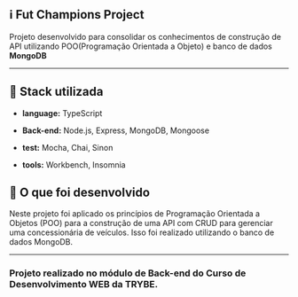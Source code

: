 ## :information_source: Fut Champions Project

Projeto desenvolvido para consolidar os conhecimentos de construção de API utilizando POO(Programação Orientada a Objeto) e banco de dados **MongoDB**

---

## :rocket: Stack utilizada

* **language:** TypeScript

* **Back-end:** Node.js, Express, MongoDB, Mongoose

* **test:** Mocha, Chai, Sinon

* **tools:** Workbench, Insomnia

## :link: O que foi desenvolvido

Neste projeto foi aplicado os princípios de Programação Orientada a Objetos (POO) para a construção de uma API com CRUD para gerenciar uma concessionária de veículos. Isso foi realizado utilizando o banco de dados MongoDB.


---

### Projeto realizado no módulo de Back-end do Curso de Desenvolvimento WEB da TRYBE.
